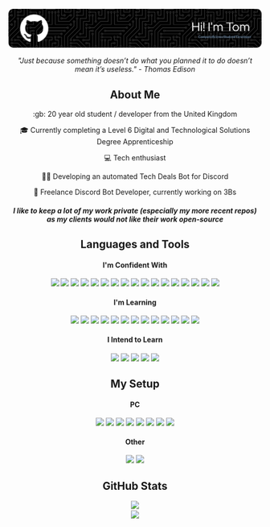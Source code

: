 ![Header](./TomGithubBanner.png)

<p align="center"><i>"Just because something doesn’t do what you planned it to do doesn’t mean it’s useless." - Thomas Edison</i></p>

<h2 align="center"> About Me </h2>

<p align="center"> :gb: 20 year old student / developer from the United Kingdom</p>
<p align="center"> 🎓 Currently completing a Level 6 Digital and Technological Solutions Degree Apprenticeship </p>
<p align="center"> 💻 Tech enthusiast </p>
<p align="center">👨‍💻 Developing an automated Tech Deals Bot for Discord </p>
<p align="center">🤖 Freelance Discord Bot Developer, currently working on 3Bs </p>

<h4 align="center"><i> I like to keep a lot of my work private (especially my more recent repos) as my clients would not like their work open-source</i></h4>

<h2 align="center"> Languages and Tools </h2>

<h4 align="center"> I'm Confident With </h4>

<p align="center">
<img src="https://img.shields.io/badge/Python-222535?style=for-the-badge&logo=python&logoColor=05B0FF">
<img src="https://img.shields.io/badge/HTML-222535?style=for-the-badge&logo=html5&logoColor=05B0FF">
<img src="https://img.shields.io/badge/CSS-222535?style=for-the-badge&logo=css3&logoColor=05B0FF">
<img src="https://img.shields.io/badge/JavaScript-222535?style=for-the-badge&logo=javascript&logoColor=05B0FF">
<img src="https://img.shields.io/badge/TypeScript-222535?style=for-the-badge&logo=typescript&logoColor=05B0FF">
<img src="https://img.shields.io/badge/Node.JS-222535?style=for-the-badge&logo=node.js&logoColor=05B0FF">
<img src="https://img.shields.io/badge/Vue.JS-222535?style=for-the-badge&logo=vue.js&logoColor=05B0FF">
<img src="https://img.shields.io/badge/PHP-222535?style=for-the-badge&logo=php&logoColor=05B0FF">
<img src="https://img.shields.io/badge/MySQL-222535?style=for-the-badge&logo=mysql&logoColor=05B0FF">
<img src="https://img.shields.io/badge/PostgreSQL-222535?style=for-the-badge&logo=postgresql&logoColor=05B0FF">
<img src="https://img.shields.io/badge/VS_Code-222535?style=for-the-badge&logo=visual%20studio%20code&logoColor=05B0FF">
<img src="https://img.shields.io/badge/phpMyAdmin-222535?style=for-the-badge&logo=phpmyadmin&logoColor=05B0FF">
<img src="https://img.shields.io/badge/GitHub-222535?style=for-the-badge&logo=github&logoColor=05B0FF">
<img src="https://img.shields.io/badge/Git-222535?style=for-the-badge&logo=Git&logoColor=05B0FF">
<img src="https://img.shields.io/badge/Cypress-222535?style=for-the-badge&logo=Cypress&logoColor=05B0FF">
<img src="https://img.shields.io/badge/React-222535?style=for-the-badge&logo=react&logoColor=05B0FF">
<img src="https://img.shields.io/badge/OpenAI-222535?style=for-the-badge&logo=openai&logoColor=05B0FF">
</p>

<h4 align="center"> I'm Learning </h4>

<p align="center">
<img src="https://img.shields.io/badge/Figma-222535?style=for-the-badge&logo=figma&logoColor=05B0FF">
<img src="https://img.shields.io/badge/Express-222535?style=for-the-badge&logo=express&logoColor=05B0FF">
<img src="https://img.shields.io/badge/Ubuntu-222535?style=for-the-badge&logo=ubuntu&logoColor=05B0FF">
<img src="https://img.shields.io/badge/PHPStorm-222535?style=for-the-badge&logo=phpstorm&logoColor=05B0FF">
<img src="https://img.shields.io/badge/PyCharm-222535?style=for-the-badge&logo=pycharm&logoColor=05B0FF">
<img src="https://img.shields.io/badge/Azure-222535?style=for-the-badge&logo=microsoft&logoColor=05B0FF">
<img src="https://img.shields.io/badge/C%23-222535?style=for-the-badge&logo=csharp&logoColor=05B0FF">
<img src="https://img.shields.io/badge/Visual_Studio-222535?style=for-the-badge&logo=visualstudio&logoColor=05B0FF">
<img src="https://img.shields.io/badge/Streamlit-222535?style=for-the-badge&logo=streamlit&logoColor=05B0FF">
<img src="https://img.shields.io/badge/LangChain-222535?style=for-the-badge&logo=langchain&logoColor=05B0FF">
<img src="https://img.shields.io/badge/LangGraph-222535?style=for-the-badge&logo=langgraph&logoColor=05B0FF">
<img src="https://img.shields.io/badge/Google_ADK-222535?style=for-the-badge&logo=google&logoColor=05B0FF">
<img src="https://img.shields.io/badge/FFMPEG-222535?style=for-the-badge&logo=ffmpeg&logoColor=05B0FF">
</p>

<h4 align="center"> I Intend to Learn </h4>

<p align="center">
<img src="https://img.shields.io/badge/Java-222535?style=for-the-badge&logo=Java&logoColor=05B0FF">
<img src="https://img.shields.io/badge/C++-222535?style=for-the-badge&logo=c%2B%2B&logoColor=05B0FF">
<img src="https://img.shields.io/badge/Go-222535?style=for-the-badge&logo=go&logoColor=05B0FF">
<img src="https://img.shields.io/badge/Laravel-222535?style=for-the-badge&logo=laravel&logoColor=05B0FF">
<img src="https://img.shields.io/badge/IntelliJ_IDEA-222535?style=for-the-badge&logo=intellij%20idea&logoColor=05B0FF">
</p>

<h2 align="center"> My Setup </h2>

<h4 align="center"> PC </h4>

<p align="center">
<img src="https://img.shields.io/badge/CPU-Intel_Core_i5_13400F-424556?style=for-the-badge&logo=intel&logoColor=05B0FF&labelColor=222535">
<img src="https://img.shields.io/badge/Motherboard-ASRock_B760_Pro_RS%2FD4-424556?style=for-the-badge&logo=AsRock&logoColor=05B0FF&labelColor=222535">
<img src="https://img.shields.io/badge/RAM-Corsair_Vengeance_RGB_Pro_(4x8GB,_3200MHz,_CL16)-424556?style=for-the-badge&logo=corsair&logoColor=05B0FF&labelColor=222535">
<img src="https://img.shields.io/badge/GPU-ASUS_TUF_Gaming_RTX_3070-424556?style=for-the-badge&logo=nvidia&logoColor=05B0FF&labelColor=222535">
<img src="https://img.shields.io/badge/Case-Corsair_Spec--Delta-424556?style=for-the-badge&logo=corsair&logoColor=05B0FF&labelColor=222535">
<img src="https://img.shields.io/badge/Power_Supply-Corsair_RM850_(80+_Gold,_Modular)-424556?style=for-the-badge&logo=corsair&logoColor=05B0FF&labelColor=222535">
<img src="https://img.shields.io/badge/Storage-WD_SN850_1TB_NVMe_SSD-424556?style=for-the-badge&logo=western%20digital&logoColor=05B0FF&labelColor=222535">
<img src="https://img.shields.io/badge/Storage-Crucial_P3_Plus_1TB_NVMe_SSD-424556?style=for-the-badge&logo=crucial&logoColor=05B0FF&labelColor=222535">
</p>

<h4 align="center"> Other </h4>

<p align="center">
<img src="https://img.shields.io/badge/Laptop-Dell_Inspiron_7415-424556?style=for-the-badge&logo=dell&logoColor=05B0FF&labelColor=222535">
<img src="https://img.shields.io/badge/Laptop-MacBook_Pro_M1_Pro_32GB-424556?style=for-the-badge&logo=apple&logoColor=05B0FF&labelColor=222535">
  
<h2 align="center"> GitHub Stats </h2>

<p align="center">
<img src="https://github-readme-stats.vercel.app/api?username=TomCantCode&show_icons=true&count_private=true&bg_color=1c1c1f&title_color=05B0FF&text_color=05B0FF&icon_color=05B0FF&border_color=05B0FF"><br>
<img src="https://github-readme-stats.vercel.app/api/top-langs/?username=TomCantCode&layout=compact&bg_color=1c1c1f&title_color=05B0FF&text_color=05B0FF&icon_color=05B0FF&border_color=05B0FF")>
</p>

